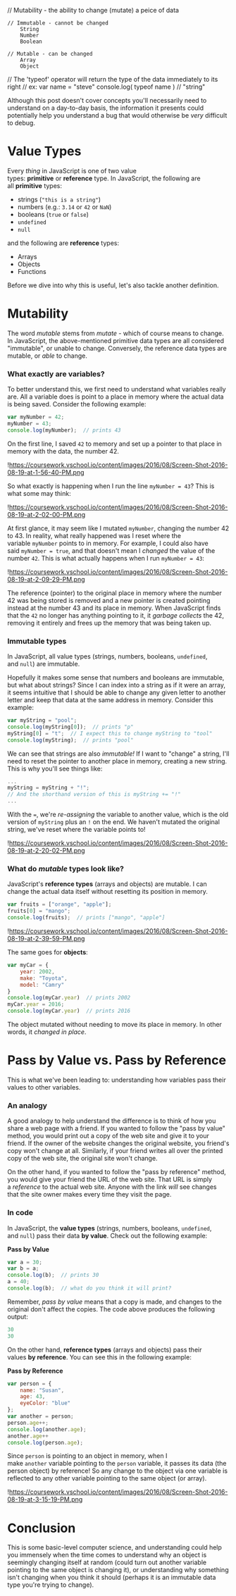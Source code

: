 // Mutability - the ability to change (mutate) a peice of data

    // Immutable - cannot be changed
        String
        Number
        Boolean
        
    // Mutable - can be changed
        Array
        Object
        
// The 'typeof' operator will return the type of the data immediately to its right
    // ex:
        var name = "steve"
        console.log( typeof name ) // "string"

 Although this post doesn't cover concepts you'll necessarily need to understand on a day-to-day basis, the information it presents could potentially help you understand a bug that would otherwise be *very* difficult to debug.

# **Value Types**

Every *thing* in JavaScript is one of two value types: **primitive** or **reference** type. In JavaScript, the following are all **primitive** types:

- strings (`"this is a string"`)
- numbers (e.g.: `3.14` or `42` or `NaN`)
- booleans (`true` or `false`)
- `undefined`
- `null`

and the following are **reference** types:

- Arrays
- Objects
- Functions

Before we dive into why this is useful, let's also tackle another definition.

# **Mutability**

The word *mutable* stems from *mutate* - which of course means to change. In JavaScript, the above-mentioned primitive data types are all considered "immutable", or unable to change. Conversely, the reference data types are mutable, or *able* to change.

### **What exactly are variables?**

To better understand this, we first need to understand what variables really are. All a variable does is point to a place in memory where the actual data is being saved. Consider the following example:

```jsx
var myNumber = 42;
myNumber = 43;
console.log(myNumber);  // prints 43

```

On the first line, I saved `42` to memory and set up a pointer to that place in memory with the data, the number 42.

!https://coursework.vschool.io/content/images/2016/08/Screen-Shot-2016-08-19-at-1-56-40-PM.png

So what exactly is happening when I run the line `myNumber = 43`? This is what some may think:

!https://coursework.vschool.io/content/images/2016/08/Screen-Shot-2016-08-19-at-2-02-00-PM.png

At first glance, it may seem like I mutated `myNumber`, changing the number 42 to 43. In reality, what really happened was I reset where the variable `myNumber` points to in memory. For example, I could also have said `myNumber = true`, and that doesn't mean I *changed* the value of the number `42`. This is what actually happens when I run `myNumber = 43`:

!https://coursework.vschool.io/content/images/2016/08/Screen-Shot-2016-08-19-at-2-09-29-PM.png

The reference (pointer) to the original place in memory where the number 42 was being stored is removed and a new pointer is created pointing instead at the number 43 and its place in memory. When JavaScript finds that the `42` no longer has anything pointing to it, it *garbage collects* the 42, removing it entirely and frees up the memory that was being taken up.

### **Immutable types**

In JavaScript, all value types (strings, numbers, booleans, `undefined`, and `null`) are immutable.

Hopefully it makes some sense that numbers and booleans are immutable, but what about strings? Since I can index into a string as if it were an array, it seems intuitive that I should be able to change any given letter to another letter and keep that data at the same address in memory. Consider this example:

```jsx
var myString = "pool";
console.log(myString[0]);  // prints "p"
myString[0] = "t";  // I expect this to change myString to "tool"
console.log(myString);  // prints "pool"

```

We can see that strings are also *immutable!* If I want to "change" a string, I'll need to reset the pointer to another place in memory, creating a new string. This is why you'll see things like:

```jsx
...
myString = myString + "!";
// And the shorthand version of this is myString += "!"
...

```

With the `=`, we're *re-assigning* the variable to another value, which is the old version of `myString` plus an `!` on the end. We haven't mutated the original string, we've reset where the variable points to!

!https://coursework.vschool.io/content/images/2016/08/Screen-Shot-2016-08-19-at-2-20-02-PM.png

### **What do *mutable* types look like?**

JavaScript's **reference types** (arrays and objects) are mutable. I can change the actual data itself without resetting its position in memory.

```jsx
var fruits = ["orange", "apple"];
fruits[0] = "mango";
console.log(fruits);  // prints ["mango", "apple"]

```

!https://coursework.vschool.io/content/images/2016/08/Screen-Shot-2016-08-19-at-2-39-59-PM.png

The same goes for **objects**:

```jsx
var myCar = {
    year: 2002,
    make: "Toyota",
    model: "Camry"
}
console.log(myCar.year)  // prints 2002
myCar.year = 2016;
console.log(myCar.year)  // prints 2016

```

The object mutated without needing to move its place in memory. In other words, it *changed in place*.

# **Pass by Value vs. Pass by Reference**

This is what we've been leading to: understanding how variables pass their values to other variables.

### **An analogy**

A good analogy to help understand the difference is to think of how you share a web page with a friend. If you wanted to follow the "pass by value" method, you would print out a copy of the web site and give it to your friend. If the owner of the website changes the original website, you friend's copy won't change at all. Similarly, if your friend writes all over the printed copy of the web site, the original site won't change.

On the other hand, if you wanted to follow the "pass by reference" method, you would give your friend the URL of the web site. That URL is simply a *reference* to the actual web site. Anyone with the link *will* see changes that the site owner makes every time they visit the page.

### **In code**

In JavaScript, the **value types** (strings, numbers, booleans, `undefined`, and `null`) pass their data **by value**. Check out the following example:

**Pass by Value**

```jsx
var a = 30;
var b = a;
console.log(b);  // prints 30
a = 40;
console.log(b);  // what do you think it will print?

```

Remember, *pass by value* means that a copy is made, and changes to the original don't affect the copies. The code above produces the following output:

```jsx
30
30

```

On the other hand, **reference types** (arrays and objects) pass their values **by reference**. You can see this in the following example:

**Pass by Reference**

```jsx
var person = {
    name: "Susan",
    age: 43,
    eyeColor: "blue"
};
var another = person;
person.age++;
console.log(another.age);
another.age++
console.log(person.age);

```

Since `person` is pointing to an object in memory, when I make `another` variable pointing to the `person` variable, it passes its data (the person object) by reference! So any change to the object via one variable is reflected to any other variable pointing to the same object (or array).

!https://coursework.vschool.io/content/images/2016/08/Screen-Shot-2016-08-19-at-3-15-19-PM.png

# **Conclusion**

This is some basic-level computer science, and understanding could help you immensely when the time comes to understand why an object is seemingly changing itself at random (could turn out another variable pointing to the same object is changing it), or understanding why something isn't changing when you think it should (perhaps it is an immutable data type you're trying to change).       